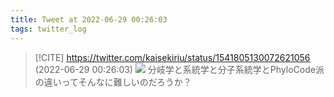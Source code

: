 ```yaml
---
title: Tweet at 2022-06-29 00:26:03
tags: twitter_log
---
```


> [!CITE] https://twitter.com/kaisekiriu/status/1541805130072621056 (2022-06-29 00:26:03)
> ![](https://twitter.com/kaisekiriu/status/1541805130072621056)
> 分岐学と系統学と分子系統学とPhyloCode派の違いってそんなに難しいのだろうか？

